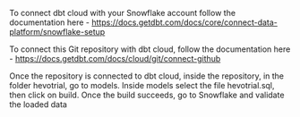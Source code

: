To connect dbt cloud with your Snowflake account follow the documentation here - https://docs.getdbt.com/docs/core/connect-data-platform/snowflake-setup

To connect this Git repository with dbt cloud, follow the documentation here - https://docs.getdbt.com/docs/cloud/git/connect-github

Once the repository is connected to dbt cloud, inside the repository, in the folder hevotrial, go to models.
Inside models select the file hevotrial.sql, then click on build.
Once the build succeeds, go to Snowflake and validate the loaded data
